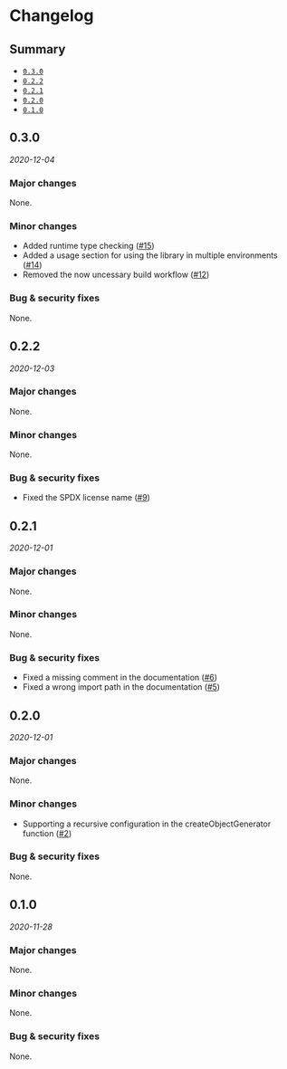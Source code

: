 # Changelog

## Summary

- [`0.3.0`](#030)
- [`0.2.2`](#022)
- [`0.2.1`](#021)
- [`0.2.0`](#020)
- [`0.1.0`](#010)

## 0.3.0

*2020-12-04*

### Major changes

None.

### Minor changes

- Added runtime type checking ([#15](https://github.com/faykah/core/pull/15))
- Added a usage section for using the library in multiple environments ([#14](https://github.com/faykah/core/pull/14))
- Removed the now uncessary build workflow ([#12](https://github.com/faykah/core/pull/12))

### Bug & security fixes

None.

## 0.2.2

*2020-12-03*

### Major changes

None.

### Minor changes

None.

### Bug & security fixes

- Fixed the SPDX license name ([#9](https://github.com/faykah/core/pull/9))

## 0.2.1 

*2020-12-01*

### Major changes

None.

### Minor changes

None.

### Bug & security fixes

- Fixed a missing comment in the documentation ([#6](https://github.com/faykah/core/pull/6))
- Fixed a wrong import path in the documentation ([#5](https://github.com/faykah/core/pull/5))

## 0.2.0 

*2020-12-01*

### Major changes

None.

### Minor changes

- Supporting a recursive configuration in the createObjectGenerator function ([#2](https://github.com/faykah/core/pull/2))

### Bug & security fixes

None.

## 0.1.0 

*2020-11-28*

### Major changes

None.

### Minor changes

None.

### Bug & security fixes

None.
